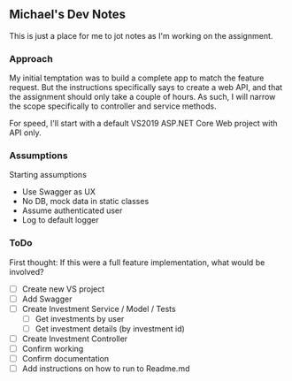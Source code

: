 
## Michael's Dev Notes
This is just a place for me to jot notes as I'm working on the assignment.

### Approach
My initial temptation was to build a complete app to match the feature request. But the instructions specifically says to create a web API, and that the assignment should only take a couple of hours. As such, I will narrow the scope specifically to controller and service methods. 

For speed, I'll start with a default VS2019 ASP.NET Core Web project with API only.

### Assumptions
Starting assumptions
- Use Swagger as UX
- No DB, mock data in static classes
- Assume authenticated user
- Log to default logger


### ToDo
First thought: If this were a full feature implementation, what would be involved?
 - [ ] Create new VS project
 - [ ] Add Swagger
 - [ ] Create Investment Service / Model / Tests
	 - [ ] Get investments by user
	 - [ ] Get investment details (by investment id)
 - [ ] Create Investment Controller
 - [ ] Confirm working
 - [ ] Confirm documentation
 - [ ] Add instructions on how to run to Readme.md